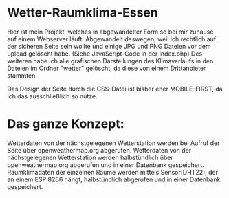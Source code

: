 # Wetter-Raumklima-Essen

Hier ist mein Projekt, welches in abgewandelter Form so bei mir zuhause auf einem Webserver läuft.
Abgewandelt deswegen, weil ich rechtlich auf der sicheren Seite sein wollte und einige JPG und PNG Dateien
vor dem upload gelöscht habe. (Siehe JavaScript-Code in der index.php)
Des weiteren habe ich alle grafischen Darstellungen des Klimaverlaufs in den Dateien im Ordner "wetter" gelöscht,
da diese von einem Drittanbieter stammten.

Das Design der Seite durch die CSS-Datei ist bisher eher MOBILE-FIRST, da ich das ausschließlich so nutze.

# Das ganze Konzept:

Wetterdaten von der nächstgelegenen Wetterstation werden bei Aufruf der Seite über openweathermap.org abgerufen.
Wetterdaten von der nächstgelegenen Wetterstation werden halbstündlich über openweathermap.org abgerufen
und in einer Datenbank gespeichert.
Raumklimadaten der einzelnen Räume werden mittels Sensor(DHT22), der an einem ESP 8266 hängt, halbstündlich abgerufen
und in einer Datenbank gespeichert.
